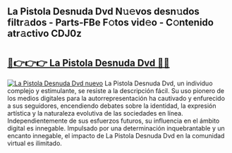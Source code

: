 ## La Pistola Desnuda Dvd N𝚞𝚎vos desn𝚞dos filtr𝚊dos - Parts-FBe F𝚘tos vid𝚎o - C𝚘ntenido atr𝚊ctivo CDJ0z

# <h2><a href="http://mb11apv.tromn.icu/?c=La+Pistola+Desnuda+Dvd">🔗👉👉👉 La Pistola Desnuda Dvd 🔗🔗</a></h2>

[![La Pistola Desnuda Dvd nuevo](https://i.imgur.com/pEAQMta.gif)](http://mb11apv.tromn.icu/?c=La+Pistola+Desnuda+Dvd)
La Pistola Desnuda Dvd, un individuo complejo y estimulante, se resiste a la descripción fácil. Su uso pionero de los medios digitales para la autorrepresentación ha cautivado y enfurecido a sus seguidores, encendiendo debates sobre la identidad, la expresión artística y la naturaleza evolutiva de las sociedades en línea. Independientemente de sus esfuerzos futuros, su influencia en el ámbito digital es innegable. Impulsado por una determinación inquebrantable y un encanto innegable, el impacto de La Pistola Desnuda Dvd en la comunidad virtual es ilimitado.
